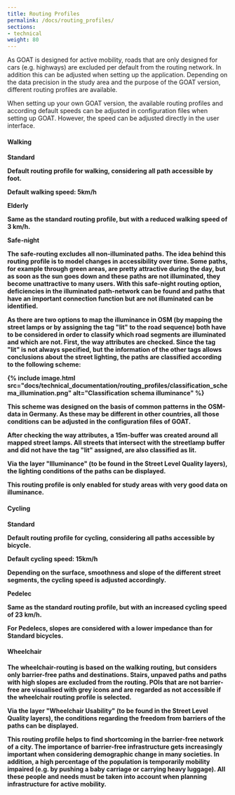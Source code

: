```yaml
---
title: Routing Profiles
permalink: /docs/routing_profiles/
sections:
- technical
weight: 80
---
```


As GOAT is designed for active mobility, roads that are only designed for cars (e.g. highways) are excluded per default from the routing network.
In addition this can be adjusted when setting up the application. Depending on the data precision in the study area and the purpose of the GOAT version, different routing profiles are available.

When setting up your own GOAT version, the available routing profiles and according default speeds can be adjusted in configuration files when setting up GOAT. However, the speed can be adjusted directly in the user interface.

#### Walking
<b>Standard<b>

Default routing profile for walking, considering all path accessible by foot.

Default walking speed: 5km/h

<b>Elderly<b>

Same as the standard routing profile, but with a reduced walking speed of 3 km/h. 

<b>Safe-night<b>

The safe-routing excludes all non-illuminated paths. The idea behind this routing profile is to model changes in accessibility over time. Some paths, for example through green areas, are pretty attractive during the day, but as soon as the sun goes down and these paths are not illuminated, they become unattractive to many users. With this safe-night routing option, deficiencies in the illuminated path-network can be found and paths that have an important connection function but are not illuminated can be identified.

As there are two options to map the illuminance in OSM (by mapping the street lamps or by assigning the tag "lit" to the road sequence) both have to be considered in order to classify which road segments are illuminated and which are not. First, the way attributes are checked. Since the tag "lit" is not always specified, but the information of the other tags allows conclusions about the street lighting, the paths are classified according to the following scheme:


{% include image.html src="docs/technical_documentation/routing_profiles/classification_schema_illumination.png" alt="Classification schema illuminance" %} 

This scheme was designed on the basis of common patterns in the OSM-data in Germany. As these may be different in other countries, all those conditions can be adjusted in the configuration files of GOAT.

After checking the way attributes, a 15m-buffer was created around all mapped street lamps. All streets that intersect with the streetlamp buffer and did not have the tag "lit" assigned, are also classified as lit.

Via the layer "Illuminance" (to be found in the Street Level Quality layers), the lighting conditions of the paths can be displayed. 

This routing profile is only enabled for study areas with very good data on illuminance. 


#### Cycling
<b>Standard<b>

Default routing profile for cycling, considering all paths accessible by bicycle. 

Default cycling speed: 15km/h

Depending on the surface, smoothness and slope of the different street segments, the cycling speed is adjusted accordingly. 

<b>Pedelec<b>

Same as the standard routing profile, but with an increased cycling speed of 23 km/h. 

For Pedelecs, slopes are considered with a lower impedance than for Standard bicycles. 

#### Wheelchair

The wheelchair-routing is based on the walking routing, but considers only barrier-free paths and destinations. Stairs, unpaved paths and paths with high slopes are excluded from the routing. POIs that are not barrier-free are visualised with grey icons and are regarded as not accessible if the wheelchair routing profile is selected. 

Via the layer "Wheelchair Usability" (to be found in the Street Level Quality layers), the conditions regarding the freedom from barriers of the paths can be displayed. 

This routing profile helps to find shortcoming in the barrier-free network of a city. The importance of barrier-free infrastructure gets increasingly important when considering demographic change in many societies. In addition, a high percentage of the population is temporarily mobility impaired (e.g. by pushing a baby carriage or carrying heavy luggage). All these people and needs must be taken into account when planning infrastructure for active mobility. 

